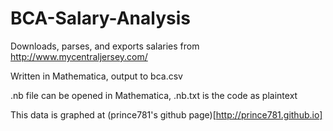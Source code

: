 BCA-Salary-Analysis
===================

Downloads, parses, and exports salaries from http://www.mycentraljersey.com/

Written in Mathematica, output to bca.csv

.nb file can be opened in Mathematica, .nb.txt is the code as plaintext

This data is graphed at (prince781's github page)[http://prince781.github.io]